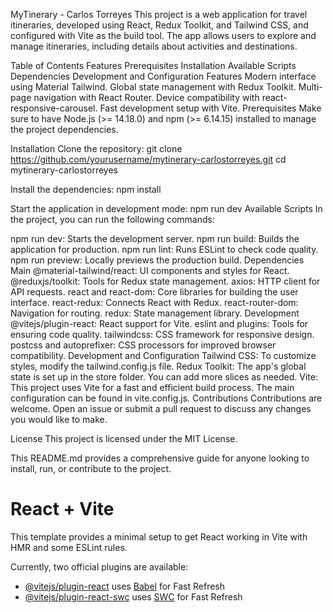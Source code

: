 MyTinerary - Carlos Torreyes
This project is a web application for travel itineraries, developed using React, Redux Toolkit, and Tailwind CSS, and configured with Vite as the build tool. The app allows users to explore and manage itineraries, including details about activities and destinations.

Table of Contents
Features
Prerequisites
Installation
Available Scripts
Dependencies
Development and Configuration
Features
Modern interface using Material Tailwind.
Global state management with Redux Toolkit.
Multi-page navigation with React Router.
Device compatibility with react-responsive-carousel.
Fast development setup with Vite.
Prerequisites
Make sure to have Node.js (>= 14.18.0) and npm (>= 6.14.15) installed to manage the project dependencies.

Installation
Clone the repository:
git clone https://github.com/yourusername/mytinerary-carlostorreyes.git
cd mytinerary-carlostorreyes

Install the dependencies:
npm install

Start the application in development mode:
npm run dev
Available Scripts
In the project, you can run the following commands:

npm run dev: Starts the development server.
npm run build: Builds the application for production.
npm run lint: Runs ESLint to check code quality.
npm run preview: Locally previews the production build.
Dependencies
Main
@material-tailwind/react: UI components and styles for React.
@reduxjs/toolkit: Tools for Redux state management.
axios: HTTP client for API requests.
react and react-dom: Core libraries for building the user interface.
react-redux: Connects React with Redux.
react-router-dom: Navigation for routing.
redux: State management library.
Development
@vitejs/plugin-react: React support for Vite.
eslint and plugins: Tools for ensuring code quality.
tailwindcss: CSS framework for responsive design.
postcss and autoprefixer: CSS processors for improved browser compatibility.
Development and Configuration
Tailwind CSS: To customize styles, modify the tailwind.config.js file.
Redux Toolkit: The app's global state is set up in the store folder. You can add more slices as needed.
Vite: This project uses Vite for a fast and efficient build process. The main configuration can be found in vite.config.js.
Contributions
Contributions are welcome. Open an issue or submit a pull request to discuss any changes you would like to make.

License
This project is licensed under the MIT License.

This README.md provides a comprehensive guide for anyone looking to install, run, or contribute to the project.

# React + Vite

This template provides a minimal setup to get React working in Vite with HMR and some ESLint rules.

Currently, two official plugins are available:

- [@vitejs/plugin-react](https://github.com/vitejs/vite-plugin-react/blob/main/packages/plugin-react/README.md) uses [Babel](https://babeljs.io/) for Fast Refresh
- [@vitejs/plugin-react-swc](https://github.com/vitejs/vite-plugin-react-swc) uses [SWC](https://swc.rs/) for Fast Refresh
